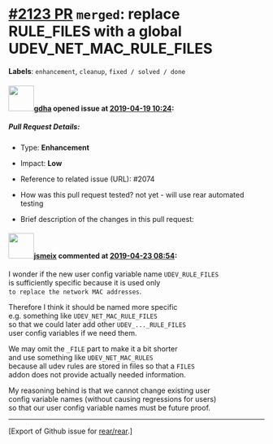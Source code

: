[\#2123 PR](https://github.com/rear/rear/pull/2123) `merged`: replace RULE\_FILES with a global UDEV\_NET\_MAC\_RULE\_FILES
===========================================================================================================================

**Labels**: `enhancement`, `cleanup`, `fixed / solved / done`

#### <img src="https://avatars.githubusercontent.com/u/888633?u=cdaeb31efcc0048d3619651aa18dd4b76e636b21&v=4" width="50">[gdha](https://github.com/gdha) opened issue at [2019-04-19 10:24](https://github.com/rear/rear/pull/2123):

##### Pull Request Details:

-   Type: **Enhancement**

-   Impact: **Low**

-   Reference to related issue (URL): \#2074

-   How was this pull request tested? not yet - will use rear automated
    testing

-   Brief description of the changes in this pull request:

#### <img src="https://avatars.githubusercontent.com/u/1788608?u=925fc54e2ce01551392622446ece427f51e2f0ce&v=4" width="50">[jsmeix](https://github.com/jsmeix) commented at [2019-04-23 08:54](https://github.com/rear/rear/pull/2123#issuecomment-485712401):

I wonder if the new user config variable name `UDEV_RULE_FILES`  
is sufficiently specific because it is used only  
`to replace the network MAC addresses`.

Therefore I think it should be named more specific  
e.g. something like `UDEV_NET_MAC_RULE_FILES`  
so that we could later add other `UDEV_..._RULE_FILES`  
user config variables if we need them.

We may omit the `_FILE` part to make it a bit shorter  
and use something like `UDEV_NET_MAC_RULES`  
because all udev rules are stored in files so that a `FILES`  
addon does not provide actually needed information.

My reasoning behind is that we cannot change existing user  
config variable names (without causing regressions for users)  
so that our user config variable names must be future proof.

------------------------------------------------------------------------

\[Export of Github issue for
[rear/rear](https://github.com/rear/rear).\]
